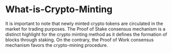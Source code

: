 # What-is-Crypto-Minting
It is important to note that newly minted crypto tokens are circulated in the market for trading purposes. The Proof of Stake consensus mechanism is a distinct highlight for the crypto minting method as it defines the formation of blocks through staking. On the contrary, the Proof of Work consensus mechanism favors the crypto-mining procedure.
